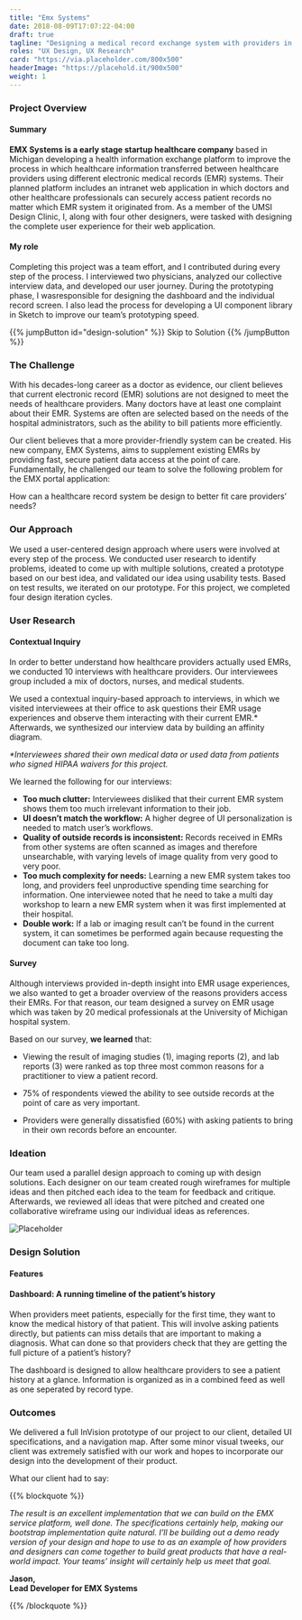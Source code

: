 ```yaml
---
title: "Emx Systems"
date: 2018-08-09T17:07:22-04:00
draft: true
tagline: "Designing a medical record exchange system with providers in mind."
roles: "UX Design, UX Research"
card: "https://via.placeholder.com/800x500"
headerImage: "https://placehold.it/900x500"
weight: 1
---
```


### Project Overview

#### Summary

**EMX Systems is a early stage startup healthcare company** based in Michigan developing a health information exchange platform to improve the process in which healthcare information transferred between healthcare providers using different electronic medical records (EMR) systems. Their planned platform includes an intranet web application in which doctors and other healthcare professionals can securely access patient records no matter which EMR system it originated from. As a member of the UMSI Design Clinic, I, along with four other designers, were tasked with designing the complete user experience for their web application.

#### My role

Completing this project was a team effort, and I contributed during every step of the process. I interviewed two physicians, analyzed our collective interview data, and developed our user journey. During the prototyping phase, I wasresponsible for designing the dashboard and the individual record screen. I also lead the process for developing a UI component library in Sketch to improve our team’s prototyping speed.

{{% jumpButton id="design-solution" %}} Skip to Solution {{% /jumpButton %}}

### The Challenge
With his decades-long career as a doctor as evidence, our client believes that current electronic record (EMR) solutions are not designed to meet the needs of healthcare providers. Many doctors have at least one complaint about their EMR. Systems are often are selected based on the needs of the hospital administrators, such as the ability to bill patients more efficiently.

Our client believes that a more provider-friendly system can be created. His new company, EMX Systems, aims to supplement existing EMRs by providing fast, secure patient data access at the point of care. Fundamentally, he challenged our team to solve the following problem for the EMX portal application:

How can a healthcare record system be design to better fit care providers’ needs?

### Our Approach
We used a user-centered design approach where users were involved at every step of the process. We conducted user research to identify problems, ideated to come up with multiple solutions, created a prototype based on our best idea, and validated our idea using usability tests. Based on test results, we iterated on our prototype. For this project, we completed four design iteration cycles.

### User Research

#### Contextual Inquiry

In order to better understand how healthcare providers actually used EMRs, we conducted 10 interviews with healthcare providers. Our interviewees group included a mix of doctors, nurses, and medical students.

We used a contextual inquiry-based approach to interviews, in which we visited interviewees at their office to ask questions their EMR usage experiences and observe them interacting with their current EMR.* Afterwards, we synthesized our interview data by building an affinity diagram.

_*Interviewees shared their own medical data or used data from patients who signed HIPAA waivers for this project._

We learned the following for our interviews:

* **Too much clutter:** Interviewees disliked that their current EMR system shows them too much irrelevant information to their job.
* **UI doesn’t match the workflow:** A higher degree of UI personalization is needed to match user’s workflows.
* **Quality of outside records is inconsistent:** Records received in EMRs from other systems are often scanned as images and therefore unsearchable, with varying levels of image quality from very good to very poor.
* **Too much complexity for needs:** Learning a new EMR system takes too long, and providers feel unproductive spending time searching for information. One interviewee noted that he need to take a multi day workshop to learn a new EMR system when it was first implemented at their hospital.
* **Double work:** If a lab or imaging result can’t be found in the current system, it can sometimes be performed again because requesting the document can take too long.

#### Survey
Although interviews provided in-depth insight into EMR usage experiences, we also wanted to get a broader overview of the reasons providers access their EMRs. For that reason, our team designed a survey on EMR usage which was taken by 20 medical professionals at the University of Michigan hospital system.

Based on our survey, **we learned** that:

* Viewing the result of imaging studies (1), imaging reports (2), and lab reports (3) were ranked as top three most common reasons for a practitioner to view a patient record.

* 75% of respondents viewed the ability to see outside records at the point of care as very important.

* Providers were generally dissatisfied (60%) with asking patients to bring in their own records before an encounter.

### Ideation

Our team used a parallel design approach to coming up with design solutions. Each designer on our team created rough wireframes for multiple ideas and then pitched each idea to the team for feedback and critique. Afterwards, we reviewed all ideas that were pitched and created one collaborative wireframe using our individual ideas as references.

![Placeholder](https://placehold.it/700x400)


### Design Solution


#### Features

<h4 class="highlighted">Dashboard: A running timeline of the patient’s history</h4>

When providers meet patients, especially for the first time, they want to know the medical history of that patient. This will involve asking patients directly, but patients can miss details that are important to making a diagnosis. What can done so that providers check that they are getting the full picture of a patient’s history?

The dashboard is designed to allow healthcare providers to see a patient history at a glance. Information is organized as in a combined feed as well as one seperated by record type.


### Outcomes

We delivered a full InVision prototype of our project to our client, detailed UI specifications, and a navigation map. After some minor visual tweeks, our client was extremely satisfied with our work and hopes to incorporate our design into the development of their product.

What our client had to say:

{{% blockquote %}}

_The result is an excellent implementation that we can build on the EMX service platform, well done. The specifications certainly help, making our bootstrap implementation quite natural. I’ll be building out a demo ready version of your design and hope to use to as an example of how providers and designers can come together to build great products that have a real-world impact. Your teams’ insight will certainly help us meet that goal._

**Jason, <br> Lead Developer for EMX Systems**

{{% /blockquote %}}

